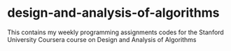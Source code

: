 # design-and-analysis-of-algorithms
This contains my weekly programming assignments codes for the Stanford University Coursera course on Design and  Analysis of Algorithms

